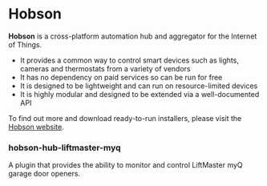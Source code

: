 # Hobson

**Hobson** is a cross-platform automation hub and aggregator for the Internet of Things.

* It provides a common way to control smart devices such as lights, cameras and thermostats from a variety of vendors
* It has no dependency on paid services so can be run for free
* It is designed to be lightweight and can run on resource-limited devices
* It is highly modular and designed to be extended via a well-documented API

To find out more and download ready-to-run installers, please visit the
[Hobson website](http://www.hobson-automation.com).

### hobson-hub-liftmaster-myq

A plugin that provides the ability to monitor and control LiftMaster myQ garage door openers.